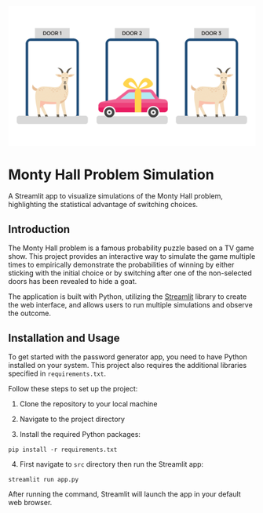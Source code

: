 <img src="./images/banner.png" width="800">

# Monty Hall Problem Simulation

A Streamlit app to visualize simulations of the Monty Hall problem, highlighting the statistical advantage of switching choices.


## Introduction

The Monty Hall problem is a famous probability puzzle based on a TV game show. This project provides an interactive way to simulate the game multiple times to empirically demonstrate the probabilities of winning by either sticking with the initial choice or by switching after one of the non-selected doors has been revealed to hide a goat.

The application is built with Python, utilizing the [Streamlit](https://streamlit.io/) library to create the web interface, and allows users to run multiple simulations and observe the outcome.

## Installation and Usage

To get started with the password generator app, you need to have Python installed on your system. This project also requires the additional libraries specified in `requirements.txt`.

Follow these steps to set up the project:

1. Clone the repository to your local machine

2. Navigate to the project directory

3. Install the required Python packages:

```
pip install -r requirements.txt
```

4. First navigate to `src` directory then run the Streamlit app:

```
streamlit run app.py
```

After running the command, Streamlit will launch the app in your default web browser.